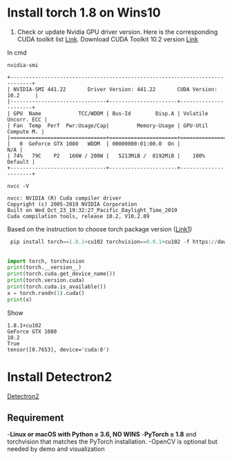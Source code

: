 # Install torch 1.8 on Wins10
1. Check or update Nvidia GPU driver version. Here is the corresponding CUDA toolkit list [Link](https://docs.nvidia.com/cuda/cuda-toolkit-release-notes/index.html). Download CUDA Toolkit 10.2 version [Link](https://developer.nvidia.com/cuda-10.2-download-archive) 

In cmd
```
nvidia-smi

+-----------------------------------------------------------------------------+
| NVIDIA-SMI 441.22       Driver Version: 441.22       CUDA Version: 10.2     |
|-------------------------------+----------------------+----------------------+
| GPU  Name            TCC/WDDM | Bus-Id        Disp.A | Volatile Uncorr. ECC |
| Fan  Temp  Perf  Pwr:Usage/Cap|         Memory-Usage | GPU-Util  Compute M. |
|===============================+======================+======================|
|   0  GeForce GTX 1080   WDDM  | 00000000:01:00.0  On |                  N/A |
| 74%   79C    P2   166W / 200W |   5213MiB /  8192MiB |    100%      Default |
+-------------------------------+----------------------+----------------------+

nvcc -V

nvcc: NVIDIA (R) Cuda compiler driver
Copyright (c) 2005-2019 NVIDIA Corporation
Built on Wed_Oct_23_19:32:27_Pacific_Daylight_Time_2019
Cuda compilation tools, release 10.2, V10.2.89

```


Based on the instruction to choose torch package version ([Link1](https://pytorch.org/get-started/previous-versions/))

```python
 pip install torch==1.8.1+cu102 torchvision==0.9.1+cu102 -f https://download.pytorch.org/whl/cu102/torch_stable.html
 
 
import torch, torchvision
print(torch.__version__)
print(torch.cuda.get_device_name())
print(torch.version.cuda)
print(torch.cuda.is_available())
x = torch.randn(1).cuda()
print(x)
```
Show
```
1.8.1+cu102
GeForce GTX 1080
10.2
True
tensor([0.7653], device='cuda:0')
```

# Install Detectron2
[Detectron2](https://github.com/facebookresearch/detectron2)
## Requirement
-**Linux or macOS with Python ≥ 3.6, NO WINS**
-**PyTorch ≥ 1.8** and torchvision that matches the PyTorch installation. 
-OpenCV is optional but needed by demo and visualization
